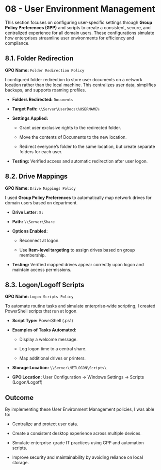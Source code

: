 # 08 - User Environment Management
This section focuses on configuring user-specific settings through **Group Policy Preferences (GPP)** and scripts to create a consistent, secure, and centralized experience for all domain users. These configurations simulate how enterprises streamline user environments for efficiency and compliance.

## 8.1. Folder Redirection
**GPO Name:** `Folder Redirection Policy`

I configured folder redirection to store user documents on a network location rather than the local machine. This centralizes user data, simplifies backups, and supports roaming profiles.

  * **Folders Redirected:** `Documents`

  * **Target Path:** `\\Server\UserDocs\%USERNAME%`

  * **Settings Applied:**

    * Grant user exclusive rights to the redirected folder.

    * Move the contents of Documents to the new location.

    * Redirect everyone’s folder to the same location, but create separate folders for each user.

  * **Testing:** Verified access and automatic redirection after user logon.

## 8.2. Drive Mappings
**GPO Name:** `Drive Mappings Policy`

I used **Group Policy Preferences** to automatically map network drives for domain users based on department.

  * **Drive Letter:** `S:`

  * **Path:** `\\Server\Share`

  * **Options Enabled:**

    * Reconnect at logon.

    * Use **Item-level targeting** to assign drives based on group membership.

  * **Testing:** Verified mapped drives appear correctly upon logon and maintain access permissions.

## 8.3. Logon/Logoff Scripts
**GPO Name:** `Logon Scripts Policy`

To automate routine tasks and simulate enterprise-wide scripting, I created PowerShell scripts that run at logon.

  * **Script Type:** PowerShell (.ps1)

  * **Examples of Tasks Automated:**

    * Display a welcome message.

    * Log logon time to a central share.

    * Map additional drives or printers.

  * **Storage Location:** `\\Server\NETLOGON\Scripts\`

  * **GPO Location:** User Configuration → Windows Settings → Scripts (Logon/Logoff)

## Outcome
By implementing these User Environment Management policies, I was able to:

  * Centralize and protect user data.

  * Create a consistent desktop experience across multiple devices.

  * Simulate enterprise-grade IT practices using GPP and automation scripts.

  * Improve security and maintainability by avoiding reliance on local storage.
